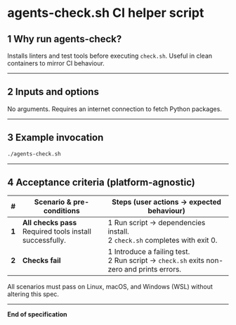 # agents-check.sh CI helper script

## 1 Why run agents-check?

Installs linters and test tools before executing `check.sh`. Useful in clean
containers to mirror CI behaviour.

---

## 2 Inputs and options

No arguments. Requires an internet connection to fetch Python packages.

---

## 3 Example invocation

```bash
./agents-check.sh
```

---

## 4 Acceptance criteria (platform-agnostic)

| # | Scenario & pre-conditions | Steps (user actions -> expected behaviour) |
| --- | ------------------------------------------------------------ | ------------------------------------------------------ |
| **1** | **All checks pass**<br>Required tools install successfully. | 1 Run script -> dependencies install.<br>2 `check.sh` completes with exit 0. |
| **2** | **Checks fail** | 1 Introduce a failing test.<br>2 Run script -> `check.sh` exits non-zero and prints errors. |

All scenarios must pass on Linux, macOS, and Windows (WSL) without altering this spec.

---

**End of specification**
